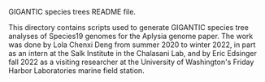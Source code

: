 GIGANTIC species trees README file.

This directory contains scripts used to generate GIGANTIC species tree analyses of Species19 genomes for the Aplysia genome paper. The work was done by Lola Chenxi Deng from summer 2020 to winter 2022, in part as an intern at the Salk Institute in the Chalasani Lab, and by Eric Edsinger fall 2022 as a visiting researcher at the University of Washington's Friday Harbor Laboratories marine field station.
